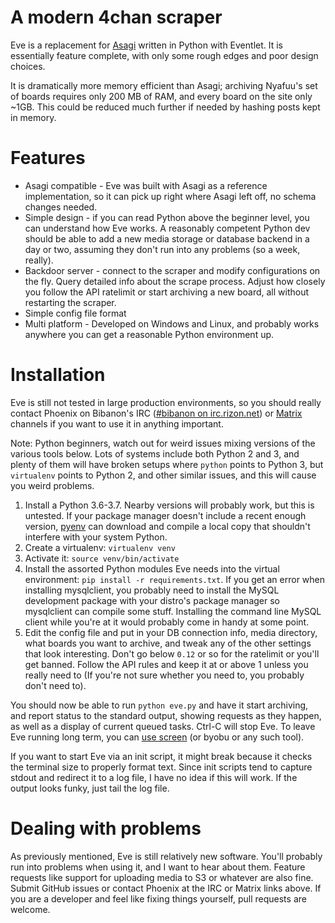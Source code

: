 # A modern 4chan scraper

Eve is a replacement for [Asagi](https://github.com/eksopl/asagi/) written in Python with Eventlet. It is essentially feature complete, with only some rough edges and poor design choices.

It is dramatically more memory efficient than Asagi; archiving Nyafuu's set of boards requires only 200 MB of RAM, and every board on the site only ~1GB. This could be reduced much further if needed by hashing posts kept in memory.

# Features
* Asagi compatible - Eve was built with Asagi as a reference implementation, so it can pick up right where Asagi left off, no schema changes needed.
* Simple design - if you can read Python above the beginner level, you can understand how Eve works. A reasonably competent Python dev should be able to add a new media storage or database backend in a day or two, assuming they don't run into any problems (so a week, really).
* Backdoor server - connect to the scraper and modify configurations on the fly. Query detailed info about the scrape process. Adjust how closely you follow the API ratelimit or start archiving a new board, all without restarting the scraper.
* Simple config file format
* Multi platform - Developed on Windows and Linux, and probably works anywhere you can get a reasonable Python environment up.

# Installation
Eve is still not tested in large production environments, so you should really contact Phoenix on Bibanon's IRC ([#bibanon on irc.rizon.net](irc://irc.rizon.net/bibanon)) or [Matrix](https://matrix.to/#/#bibanon-chat:matrix.org) channels if you want to use it in anything important.

Note: Python beginners, watch out for weird issues mixing versions of the various tools below. Lots of systems include both Python 2 and 3, and plenty of them will have broken setups where `python` points to Python 3, but `virtualenv` points to Python 2, and other similar issues, and this will cause you weird problems.
1. Install a Python 3.6-3.7. Nearby versions will probably work, but this is untested. If your package manager doesn't include a recent enough version, [pyenv](https://github.com/pyenv/pyenv) can download and compile a local copy that shouldn't interfere with your system Python.
2. Create a virtualenv: `virtualenv venv`
3. Activate it: `source venv/bin/activate`
4. Install the assorted Python modules Eve needs into the virtual environment: `pip install -r requirements.txt`. If you get an error when installing mysqlclient, you probably need to install the MySQL development package with your distro's package manager so mysqlclient can compile some stuff. Installing the command line MySQL client while you're at it would probably come in handy at some point.
5. Edit the config file and put in your DB connection info, media directory, what boards you want to archive, and tweak any of the other settings that look interesting. Don't go below `0.12` or so for the ratelimit or you'll get banned. Follow the API rules and keep it at or above 1 unless you really need to (If you're not sure whether you need to, you probably don't need to).

You should now be able to run `python eve.py` and have it start archiving, and report status to the standard output, showing requests as they happen, as well as a display of current queued tasks. Ctrl-C will stop Eve. To leave Eve running long term, you can [use screen](https://www.digitalocean.com/community/tutorials/how-to-install-and-use-screen-on-an-ubuntu-cloud-server) (or byobu or any such tool).

If you want to start Eve via an init script, it might break because it checks the terminal size to properly format text. Since init scripts tend to capture stdout and redirect it to a log file, I have no idea if this will work. If the output looks funky, just tail the log file.

# Dealing with problems
As previously mentioned, Eve is still relatively new software. You'll probably run into problems when using it, and I want to hear about them. Feature requests like support for uploading media to S3 or whatever are also fine. Submit GitHub issues or contact Phoenix at the IRC or Matrix links above. If you are a developer and feel like fixing things yourself, pull requests are welcome.